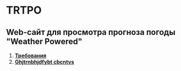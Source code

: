 # TRTPO
## Web-сайт для просмотра прогноза погоды "Weather Powered"
1. [**Требования**](https://github.com/JustMustKill/Weather-Powered/blob/main/docs/requirements.md)
2. [**Ghjtrnbhjdfybt cbcntvs**](https://github.com/JustMustKill/Weather-Powered/blob/main/docs/system_design.md)
